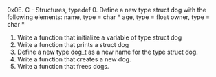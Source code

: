 0x0E. C - Structures, typedef
0. Define a new type struct dog with the following elements:
name, type = char *
age, type = float
owner, type = char *
1. Write a function that initialize a variable of type struct dog
2. Write a function that prints a struct dog
3. Define a new type dog_t as a new name for the type struct dog.
4. Write a function that creates a new dog.
5. Write a function that frees dogs.
